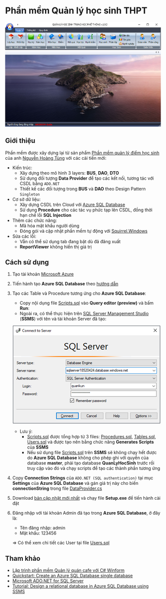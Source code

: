 # Phần mềm Quản lý học sinh THPT

<p align="center"><img src='https://github.com/18520339/quan-ly-hoc-sinh/blob/main/image/demo.png?raw=true' /></p>

## Giới thiệu

Phần mềm được xây dựng lại từ sản phẩm [Phần mềm quản lý điểm học sinh](https://github.com/18520339/quan-ly-hoc-sinh/tree/main/Original) của anh [Nguyễn Hoàng Tùng](mailto:hoangtung@inbox.com) với các cải tiến mới:

-   Kiến trúc:
    -   Xây dựng theo mô hình 3 layers: **BUS**, **DAO**, **DTO**
    -   Sử dụng đối tượng **Data Provider** để tạo các kết nối, tương tác với CSDL bằng `ADO.NET`
    -   Thiết kế các đối tượng trong **BUS** và **DAO** theo Design Pattern `Singleton`
-   Cơ sở dữ liệu:
    -   Xây dựng CSDL trên Cloud với [Azure SQL Database](https://docs.microsoft.com/vi-vn/azure/azure-sql/database/sql-database-paas-overview)
    -   Sử dụng **Procedure** cho các tác vụ phức tạp lên CSDL, đồng thời hạn chế lỗi **SQL Injection**
-   Thêm các chức năng:
    -   Mã hóa mật khẩu người dùng
    -   Đóng gói và cập nhật phần mềm tự động với [Squirrel.Windows](https://github.com/Squirrel/Squirrel.Windows)
-   Sửa các lỗi:
    -   Vẫn có thể sử dụng tab đang bật dù đã đăng xuất
    -   **ReportViewer** không hiển thị giá trị

## Cách sử dụng

1.  Tạo tài khoản [Microsoft Azure](https://azure.microsoft.com/en-us/)
2.  Tiến hành tạo **Azure SQL Database** theo [hướng dẫn](https://docs.microsoft.com/vi-vn/azure/azure-sql/database/single-database-create-quickstart)
3.  Tạo các Table và Procedure tương ứng cho **Azure SQL Database**:

    -   Copy nội dụng file [Scripts.sql](https://github.com/18520339/quan-ly-hoc-sinh/blob/main/DATABASE/Scripts.sql) vào **Query editor (preview)** và bấm **Run**:
    -   Ngoài ra, có thể thực hiện trên [SQL Server Management Studio](https://docs.microsoft.com/en-us/sql/ssms/download-sql-server-management-studio-ssms) (**SSMS**) với tên và tài khoản Server đã tạo:

    <p align="center"><img src='https://github.com/18520339/quan-ly-hoc-sinh/blob/main/image/ssms.png?raw=true' /></p>

    -   Lưu ý:
        -   [Scripts.sql](https://github.com/18520339/quan-ly-hoc-sinh/blob/main/DATABASE/Scripts.sql) được tổng hợp từ 3 files: [Procedures.sql](https://github.com/18520339/quan-ly-hoc-sinh/blob/main/DATABASE/Procedures.sql), [Tables.sql](https://github.com/18520339/quan-ly-hoc-sinh/blob/main/DATABASE/Tables.sql), [Users.sql](https://github.com/18520339/quan-ly-hoc-sinh/blob/main/DATABASE/Users.sql) và được tạo nên bằng chức năng **Generates Scripts** của **SSMS**
        -   Nếu sử dụng file [Scripts.sql](https://github.com/18520339/quan-ly-hoc-sinh/blob/main/DATABASE/Scripts.sql) trên **SSMS** sẽ không chạy hết được do **Azure SQL Database** không cho phép ghi với quyền của database **master**, phải tạo database **QuanLyHocSinh** trước rồi truy cập vào đó và chạy scripts để tạo các thành phần tương ứng

4.  Copy **Connection Strings** của `ADO.NET (SQL authentication)` tại mục **Settings** của **Azure SQL Database** và gán giá trị này cho biến **connectionString** trong file [DataProvider.cs](https://github.com/18520339/quan-ly-hoc-sinh/blob/main/DAO/DataProvider.cs)

5.  Download [bản cập nhật mới nhất](https://github.com/18520339/quan-ly-hoc-sinh/releases/latest) và chạy file **Setup.exe** để tiến hành cài đặt

6.  Đăng nhập với tài khoản Admin đã tạo trong **Azure SQL Database**, ở đây là:

    -   Tên đăng nhập: admin
    -   Mật khẩu: 123456

    => Có thể xem chi tiết các User tại file [Users.sql](https://github.com/18520339/quan-ly-hoc-sinh/blob/main/DATABASE/Users.sql)

## Tham khảo

-   [Lập trình phần mềm Quản lý quán cafe với C# Winform](https://www.howkteam.vn/course/lap-trinh-phan-mem-quan-ly-quan-cafe-voi-c-winform-24)
-   [Quickstart: Create an Azure SQL Database single database](https://docs.microsoft.com/en-us/azure/azure-sql/database/single-database-create-quickstart)
-   [Microsoft ADO.NET for SQL Server](https://docs.microsoft.com/en-us/sql/connect/ado-net/microsoft-ado-net-sql-server?view=sql-server-ver15)
-   [Tutorial: Design a relational database in Azure SQL Database using SSMS](https://docs.microsoft.com/en-us/azure/azure-sql/database/design-first-database-tutorial)
